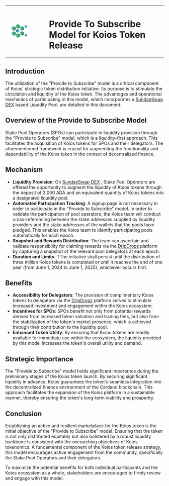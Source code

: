 <table>
  <tr>
    <td>
      <img src="images/token_logo.png" alt="Koios API Logo" title="Koios Decentralised API logo" style="width:200px;">
    </td>
    <td style="vertical-align: middle; text-align: middle; padding-left: 50px">
      <h1>Provide To Subscribe Model for Koios Token Release</h1>
    </td>
  </tr>
</table>

## Introduction

The utilization of the "Provide to Subscribe" model is a critical component of Koios' strategic token distribution initiative. Its purpose is to stimulate the circulation and liquidity of the Koios token. The advantages and operational mechanics of participating in this model, which incorporates a [SundaeSwap DEX](https://sundae.fi/) based Liquidity Pool, are detailed in this document.

## Overview of the Provide to Subscribe Model

Stake Pool Operators (SPOs) can participate in liquidity provision through the "Provide to Subscribe" model, which is a liquidity-first approach. This facilitates the acquisition of Koios tokens for SPOs and their delegators. The aforementioned framework is crucial for augmenting the functionality and dependability of the Koios token in the context of decentralized finance.

## Mechanism

- **Liquidity Provision**: On [SundaeSwap DEX](https://sundae.fi/) , Stake Pool Operators are offered the opportunity to augment the liquidity of Koios tokens through the deposit of 2,000 ADA and an equivalent quantity of Koios tokens into a designated liquidity pool.
- **Automated Participation Tracking**: A signup page is not necessary in order to participate in the "Provide to Subscribe" model. In order to validate the participation of pool operators, the Koios team will conduct cross-referencing between the stake addresses supplied by liquidity providers and the stake addresses of the wallets that the pools have pledged. This enables the Koios team to identify participating pools automatically for each epoch.
- **Snapshot and Rewards Distribution**: The team can ascertain and validate responsibility for claiming rewards via the [DripDropz](https://dripdropz.io/) platform by capturing a snapshot of the relevant pool delegators at each epoch.
- **Duration and Limits**: TThe initiative shall persist until the distribution of three million Koios tokens is completed or until it reaches the end of one year (from June 1, 2024 to June 1, 2025), whichever occurs first.

## Benefits

- **Accessibility for Delegators**: The provision of complimentary Koios tokens to delegators via the [DripDropz](https://dripdropz.io/) platform serves to stimulate increased investment and engagement within the Koios ecosystem.
- **Incentives for SPOs**: SPOs benefit not only from potential rewards derived from increased token valuation and trading fees, but also from the stabilization of the token's market presence, which is achieved through their contribution to the liquidity pool.
- **Enhanced Token Utility**: By ensuring that Koios tokens are readily available for immediate use within the ecosystem, the liquidity provided by this model increases the token's overall utility and demand.

## Strategic Importance

The "Provide to Subscribe" model holds significant importance during the preliminary stages of the Koios token launch. By securing significant liquidity in advance, Koios guarantees the token's seamless integration into the decentralized finance environment of the Cardano blockchain. This approach facilitates the expansion of the Koios platform in a sustainable manner, thereby ensuring the token's long-term viability and prosperity.

## Conclusion

Establishing an active and resilient marketplace for the Koios token is the initial objective of the "Provide to Subscribe" model. Ensuring that the token is not only distributed equitably but also bolstered by a robust liquidity backbone is consistent with the overarching objectives of Koios tokenomics. A fundamental component of the Koios token release strategy, this model encourages active engagement from the community, specifically the Stake Pool Operators and their delegators.

To maximize the potential benefits for both individual participants and the Koios ecosystem as a whole, stakeholders are encouraged to firmly review and engage with this model.
